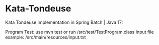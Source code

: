 # Kata-Tondeuse
Kata Tondeuse implementation in Spring Batch | Java 17:

Program Test: 
use mvn test
or run /src/test/TestProgram.class
Input file example: /src/main/resources/input.txt


